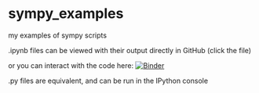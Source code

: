 # sympy_examples
my examples of sympy scripts

.ipynb files can be viewed with their output directly in GitHub (click the file)

or you can interact with the code here: [![Binder](https://mybinder.org/badge_logo.svg)](https://mybinder.org/v2/gh/hezy/sympy_examples/master)

.py files are equivalent, and can be run in the IPython console

